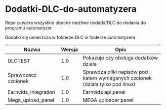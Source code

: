 # Dodatki-DLC-do-automatyzera
Repo zawiera wszystkie obecne możliwe dodatki/DLC do dodania do programu automatyzer

Dodatki się umieszcza w folderze DLC w folderze automatyzera

|Nazwa|Wersja  |  Opis| 
|--|--|--|
| DLCTEST |1.0 | Pokazuje czy obsługa dodatków działa|
| Sprawdzacz czcionek |1.0  | Sprawdza pliki napisów pod katem wymaganych czcionek (działa tylko pod linux) |
| Earnvids_integration |1.0 | Earnvids api panel|
| Mega_upload_panel |1.0 | MEGA uploader panel|
